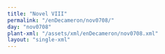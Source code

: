 ```yaml
---
title: "Novel VIII"
permalink: "/enDecameron/nov0708/"
day: "nov0708"
plant-xml: "/assets/xml/enDecameron/nov0708.xml"
layout: "single-xml"
---
```

